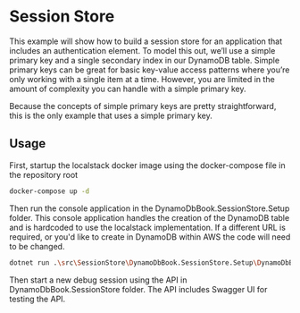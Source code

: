 # Session Store
This example will show how to build a session store for an application that includes an authentication element. To model this out, we’ll use a simple primary key and a single secondary index in our DynamoDB table. Simple primary keys can be great for basic key-value access patterns where you’re only working with a single item at a time. However, you are limited in the amount of complexity you can handle with a simple primary key.

Because the concepts of simple primary keys are pretty straightforward, this is the only example that uses a simple primary key.

## Usage

First, startup the localstack docker image using the docker-compose file in the repository root

``` bash
docker-compose up -d
```

Then run the console application in the DynamoDbBook.SessionStore.Setup folder. This console application handles the creation of the DynamoDB table and is hardcoded to use the localstack implementation. If a different URL is required, or you'd like to create in DynamoDB within AWS the code will need to be changed.

``` bash
dotnet run .\src\SessionStore\DynamoDbBook.SessionStore.Setup\DynamoDbBook.SessionStore.Setup.csproj
```

Then start a new debug session using the API in DynamoDbBook.SessionStore folder. The API includes Swagger UI for testing the API.